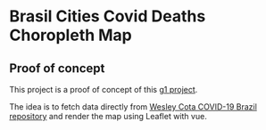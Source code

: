 # Brasil Cities Covid Deaths Choropleth Map

## Proof of concept

This project is a proof of concept of this [g1 project](https://especiais.g1.globo.com/bemestar/coronavirus/2021/mapa-cidades-brasil-mortes-covid/).

The idea is to fetch data directly from [Wesley Cota COVID-19 Brazil repository](https://github.com/wcota/covid19br) and render the map using Leaflet with vue.
